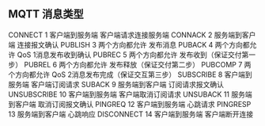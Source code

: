 ## MQTT 消息类型
CONNECT	1	客户端到服务端	客户端请求连接服务端
CONNACK	2	服务端到客户端	连接报文确认
PUBLISH	3	两个方向都允许	发布消息
PUBACK	4	两个方向都允许	QoS 1消息发布收到确认
PUBREC	5	两个方向都允许	发布收到（保证交付第一步）
PUBREL	6	两个方向都允许	发布释放（保证交付第二步）
PUBCOMP	7	两个方向都允许	QoS 2消息发布完成（保证交互第三步）
SUBSCRIBE	8	客户端到服务端	客户端订阅请求
SUBACK	9	服务端到客户端	订阅请求报文确认
UNSUBSCRIBE	10	客户端到服务端	客户端取消订阅请求
UNSUBACK	11	服务端到客户端	取消订阅报文确认
PINGREQ	12	客户端到服务端	心跳请求
PINGRESP	13	服务端到客户端	心跳响应
DISCONNECT	14	客户端到服务端	客户端断开连接
